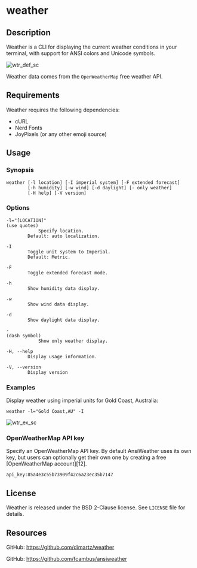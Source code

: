 # weather



## Description

Weather is a CLI for displaying the current weather conditions
in your terminal, with support for ANSI colors and Unicode symbols.

![wtr_def_sc](https://user-images.githubusercontent.com/98893034/194855543-759d83ba-6ae9-4c9c-a06b-326079fa9c20.png)

Weather data comes from the `OpenWeatherMap` free weather API.



## Requirements

Weather requires the following dependencies:

- cURL
- Nerd Fonts
- JoyPixels (or any other emoji source)



## Usage

### Synopsis

	weather [-l location] [-I imperial system] [-F extended forecast]
	        [-h humidity] [-w wind] [-d daylight] [- only weather]
	        [-H help] [-V version]

### Options

	-l="[LOCATION]"
	(use quotes)
	        	Specify location.
			Default: auto localization.
	
	-I
			Toggle unit system to Imperial.
			Default: Metric.
	
	-F
			Toggle extended forecast mode.
	
	-h
			Show humidity data display.
	
	-w
			Show wind data display.
		
	-d
			Show daylight data display.
		
	-
	(dash symbol)
	        	Show only weather display.
	
	-H, --help
			Display usage information.
		
	-V, --version
			Display version


### Examples

Display weather using imperial units for Gold Coast, Australia:

	weather -l="Gold Coast,AU" -I

![wtr_ex_sc](https://user-images.githubusercontent.com/98893034/194863363-2104ae37-bb65-459b-8ce4-baa351314cd9.png)

### OpenWeatherMap API key

Specify an OpenWeatherMap API key. By default AnsiWeather uses its own
key, but users can optionally get their own one by creating a free
[OpenWeatherMap account][12].

	api_key:85a4e3c55b73909f42c6a23ec35b7147



## License

Weather is released under the BSD 2-Clause license. See `LICENSE` file
for details.



## Resources

GitHub: https://github.com/dimartz/weather

GitHub: https://github.com/fcambus/ansiweather
